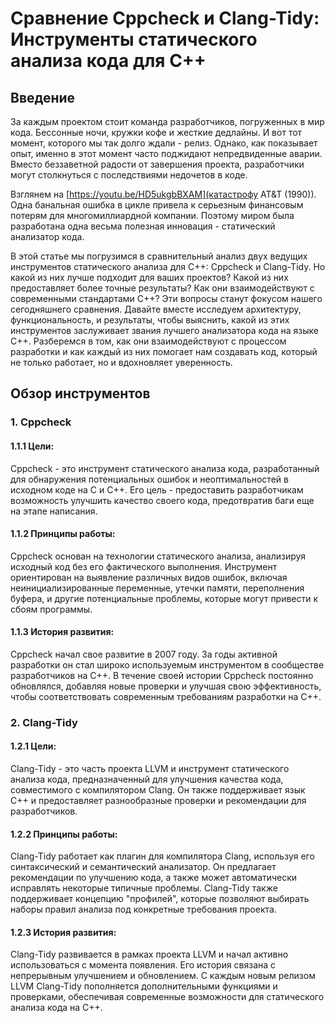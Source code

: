 # Сравнение Cppcheck и Clang-Tidy: Инструменты статического анализа кода для C++

## Введение

За каждым проектом стоит команда разработчиков, погруженных в мир кода. Бессонные ночи, кружки кофе и жесткие дедлайны. И вот тот момент, которого мы так долго ждали - релиз. Однако, как показывает опыт, именно в этот момент часто поджидают непредвиденные аварии. Вместо беззаветной радости от завершения проекта, разработчики могут столкнуться с последствиями недочетов в коде.

Взглянем на [https://youtu.be/HD5ukgbBXAM](катастрофу AT&T (1990)). Одна банальная ошибка в цикле привела к серьезным финансовым потерям для многомиллиардной компании. Поэтому миром была разработана одна весьма полезная инновация - статический анализатор кода.

В этой статье мы погрузимся в сравнительный анализ двух ведущих инструментов статического анализа для C++: Cppcheck и Clang-Tidy. Но какой из них лучше подходит для ваших проектов? Какой из них предоставляет более точные результаты? Как они взаимодействуют с современными стандартами C++? Эти вопросы станут фокусом нашего сегодняшнего сравнения. Давайте вместе исследуем архитектуру, функциональность, и результаты, чтобы выяснить, какой из этих инструментов заслуживает звания лучшего анализатора кода на языке C++. Разберемся в том, как они взаимодействуют с процессом разработки и как каждый из них помогает нам создавать код, который не только работает, но и вдохновляет уверенность.

## Обзор инструментов

### 1. Cppcheck

#### 1.1.1 Цели:
Cppcheck - это инструмент статического анализа кода, разработанный для обнаружения потенциальных ошибок и неоптимальностей в исходном коде на C и C++. Его цель - предоставить разработчикам возможность улучшить качество своего кода, предотвратив баги еще на этапе написания.

#### 1.1.2 Принципы работы:
Cppcheck основан на технологии статического анализа, анализируя исходный код без его фактического выполнения. Инструмент ориентирован на выявление различных видов ошибок, включая неинициализированные переменные, утечки памяти, переполнения буфера, и другие потенциальные проблемы, которые могут привести к сбоям программы.

#### 1.1.3 История развития:
Cppcheck начал свое развитие в 2007 году. За годы активной разработки он стал широко используемым инструментом в сообществе разработчиков на C++. В течение своей истории Cppcheck постоянно обновлялся, добавляя новые проверки и улучшая свою эффективность, чтобы соответствовать современным требованиям разработки на C++.

### 2. Clang-Tidy

#### 1.2.1 Цели:
Clang-Tidy - это часть проекта LLVM и инструмент статического анализа кода, предназначенный для улучшения качества кода, совместимого с компилятором Clang. Он также поддерживает язык C++ и предоставляет разнообразные проверки и рекомендации для разработчиков.

#### 1.2.2 Принципы работы:
Clang-Tidy работает как плагин для компилятора Clang, используя его синтаксический и семантический анализатор. Он предлагает рекомендации по улучшению кода, а также может автоматически исправлять некоторые типичные проблемы. Clang-Tidy также поддерживает концепцию "профилей", которые позволяют выбирать наборы правил анализа под конкретные требования проекта.

#### 1.2.3 История развития:
Clang-Tidy развивается в рамках проекта LLVM и начал активно использоваться с момента появления. Его история связана с непрерывным улучшением и обновлением. С каждым новым релизом LLVM Clang-Tidy пополняется дополнительными функциями и проверками, обеспечивая современные возможности для статического анализа кода на C++.

